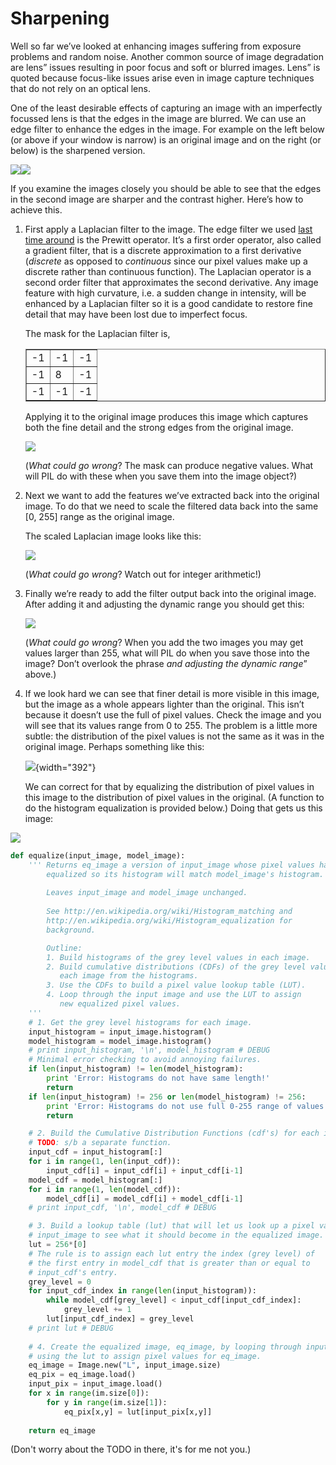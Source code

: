 # Sharpening

Well so far we’ve looked at enhancing images suffering from exposure
problems and random noise. Another common source of image degradation
are lens” issues resulting in poor focus and soft or blurred images.
Lens” is quoted because focus-like issues arise even in image capture
techniques that do not rely on an optical lens.

One of the least desirable effects of capturing an image with an
imperfectly focussed lens is that the edges in the image are blurred. We
can use an edge filter to enhance the edges in the image. For example on
the left below (or above if your window is narrow) is an original image
and on the right (or below) is the sharpened version.

![](04_Moon.jpg)![](04_Moon_Sharpened_EQ.png)

If you examine the images closely you should be able to see that the
edges in the second image are sharper and the contrast higher. Here’s
how to achieve this.

1.  First apply a Laplacian filter to the image. The edge filter we used
    [last time around](../10.2_IP_1/06_Edge_detection.md) is the
    Prewitt operator. It’s a first order operator, also called a
    gradient filter, that is a discrete approximation to a first
    derivative (*discrete* as opposed to _continuous_ since our pixel
    values make up a discrete rather than continuous function). The
    Laplacian operator is a second order filter that approximates the
    second derivative. Any image feature with high curvature, i.e. a
    sudden change in intensity, will be enhanced by a Laplacian filter
    so it is a good candidate to restore fine detail that may have been
    lost due to imperfect focus.

    The mask for the Laplacian filter is,

    <table border=1><tr><td>-1</td>
    <td>-1</td>
    <td>-1</td></tr>
    <tr><td>-1</td>
    <td>8</td>
    <td>-1</td></tr>
    <tr><td>-1</td>
    <td>-1</td>
    <td>-1</td></tr></table
    >
    
    Applying it to the original image produces this image which captures
    both the fine detail and the strong edges from the original image.

    ![](04_Moon_Laplacian.png)

    (*What could go wrong*? The mask can produce negative values. What
    will PIL do with these when you save them into the image object?)

2.  Next we want to add the features we’ve extracted back into the
    original image. To do that we need to scale the filtered data back
    into the same [0, 255] range as the original image.

    The scaled Laplacian image looks like this:

    ![](04_Moon_Laplacian_Scaled.png)

    (*What could go wrong*? Watch out for integer arithmetic!)

3.  Finally we’re ready to add the filter output back into the original
    image. After adding it and adjusting the dynamic range you should
    get this:

    ![](04_Moon_Sharpened.png)

    (*What could go wrong*? When you add the two images you may get
    values larger than 255, what will PIL do when you save those into
    the image? Don’t overlook the phrase *and adjusting the dynamic
    range*” above.)

4.  If we look hard we can see that finer detail is more visible in this
    image, but the image as a whole appears lighter than the original.
    This isn’t because it doesn’t use the full of pixel values. Check
    the image and you will see that its values range from 0 to 255. The
    problem is a little more subtle: the distribution of the pixel
    values is not the same as it was in the original image. Perhaps
    something like this:

    ![](04_Histogrammspreizung.png){width="392"}

    We can correct for that by equalizing the distribution of pixel
    values in this image to the distribution of pixel values in the
    original. (A function to do the histogram equalization is provided
    below.) Doing that gets us this image:

![](04_Moon_Sharpened_EQ.png)

```python
def equalize(input_image, model_image):
    ''' Returns eq_image a version of input_image whose pixel values have been
        equalized so its histogram will match model_image's histogram.
        
        Leaves input_image and model_image unchanged.
        
        See http://en.wikipedia.org/wiki/Histogram_matching and 
        http://en.wikipedia.org/wiki/Histogram_equalization for 
        background.

        Outline:
        1. Build histograms of the grey level values in each image.
        2. Build cumulative distributions (CDFs) of the grey level values in
           each image from the histograms.
        3. Use the CDFs to build a pixel value lookup table (LUT).
        4. Loop through the input image and use the LUT to assign
           new equalized pixel values.
    '''
    # 1. Get the grey level histograms for each image.
    input_histogram = input_image.histogram()
    model_histogram = model_image.histogram()
    # print input_histogram, '\n', model_histogram # DEBUG
    # Minimal error checking to avoid annoying failures.
    if len(input_histogram) != len(model_histogram):
        print 'Error: Histograms do not have same length!'
        return
    if len(input_histogram) != 256 or len(model_histogram) != 256:
        print 'Error: Histograms do not use full 0-255 range of values!'
        return

    # 2. Build the Cumulative Distribution Functions (cdf's) for each image
    # TODO: s/b a separate function.
    input_cdf = input_histogram[:]
    for i in range(1, len(input_cdf)):
        input_cdf[i] = input_cdf[i] + input_cdf[i-1]
    model_cdf = model_histogram[:]
    for i in range(1, len(model_cdf)):
        model_cdf[i] = model_cdf[i] + model_cdf[i-1]
    # print input_cdf, '\n', model_cdf # DEBUG

    # 3. Build a lookup table (lut) that will let us look up a pixel value in
    # input_image to see what it should become in the equalized image.
    lut = 256*[0]  
    # The rule is to assign each lut entry the index (grey level) of
    # the first entry in model_cdf that is greater than or equal to
    # input_cdf's entry.
    grey_level = 0
    for input_cdf_index in range(len(input_histogram)):
        while model_cdf[grey_level] < input_cdf[input_cdf_index]:
            grey_level += 1
        lut[input_cdf_index] = grey_level
    # print lut # DEBUG
    
    # 4. Create the equalized image, eq_image, by looping through input_image
    # using the lut to assign pixel values for eq_image.
    eq_image = Image.new("L", input_image.size) 
    eq_pix = eq_image.load()
    input_pix = input_image.load()
    for x in range(im.size[0]):
        for y in range(im.size[1]):
            eq_pix[x,y] = lut[input_pix[x,y]]
            
    return eq_image
```

(Don't worry about the TODO in there, it's for me not you.)